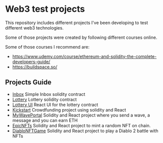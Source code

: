 # Web3 test projects

This repository includes different projects I've been developing to test different web3 technologies.

Some of those projects were created by following different courses online.

Some of those courses I recommend are:

- https://www.udemy.com/course/ethereum-and-solidity-the-complete-developers-guide/
- https://buildspace.so/

## Projects Guide

- [Inbox](./inbox) Simple Inbox solidity contract
- [Lottery](./lottery) Lottery solidity contract
- [Lottery UI](./lottery-react) React UI for the lottery contract
- [Kickstart](./kickstart) Crowdfunding project using solidity and React
- [MyWavePortal](./my-wave-portal) Solidity and React project where you send a wave, a message and you can earn ETH
- [EpicNFTs](./epic-nfts) Solidity and React project to mint a random NFT on chain.
- [DiabloNFTGame](./nft-game) Solidity and React project to play a Diablo 2 battle with NFTs
